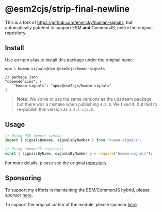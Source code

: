 # @esm2cjs/strip-final-newline

This is a fork of https://github.com/ehmicky/human-signals, but automatically patched to support ESM **and** CommonJS, unlike the original repository.

## Install

Use an npm alias to install this package under the original name:
```
npm i human-signals@npm:@esm2cjs/human-signals
```

```jsonc
// package.json
"dependencies": {
    "human-signals": "npm:@esm2cjs/human-signals"
}
```

> **Note:**
> We strive to use the same versions as the upstream package, but there was a mistake when publishing `4.2.0`.
> We fixed it, but had to re-publish this version as `4.2.1-cjs.0`.

## Usage

```js
// Using ESM import syntax
import { signalsByName, signalsByNumber } from "human-signals";

// Using CommonJS require()
const { signalsByName, signalsByNumber } = require("human-signals");
```


For more details, please see the original [repository](https://github.com/ehmicky/human-signals).

## Sponsoring

To support my efforts in maintaining the ESM/CommonJS hybrid, please sponsor [here](https://github.com/sponsors/AlCalzone).

To support the original author of the module, please sponsor [here](https://github.com/ehmicky/human-signals).
